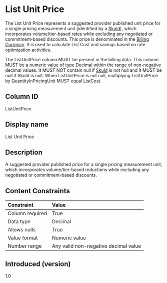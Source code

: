 # List Unit Price

The List Unit Price represents a suggested provider published unit price for a single pricing measurement unit (identified by a [SkuId](#skuid)), which incorporates volume/tier-based rates while excluding any negotiated or commitment-based discounts. This price is denominated in the [Billing Currency](#billingcurrency). It is used to calculate List Cost and savings based on rate optimization activities.

The ListUnitPrice column MUST be present in the billing data. This column MUST be a numeric value of type Decimal within the range of non-negative decimal values. It MUST NOT contain null if [SkuId](#skuid) is not null and it MUST be null if SkuId is null. When ListUnitPrice is not null, multiplying ListUnitPrice by [QuantityInPricingUnit](#quantityinpricingunit) MUST equal [ListCost](#listcost).

## Column ID

ListUnitPrice

## Display name

List Unit Price

## Description

A suggested provider published price for a single pricing measurement unit, which incorporates volume/tier-based reductions while excluding any negotiated or commitment-based discounts.

## Content Constraints

| Constraint      | Value                                |
|:----------------|:-------------------------------------|
| Column required | True                                 |
| Data type       | Decimal                              |
| Allows nulls    | True                                 |
| Value format    | Numeric value                        |
| Number range    | Any valid non-negative decimal value |

## Introduced (version)

1.0
